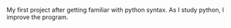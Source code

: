 My first project after getting familiar with python syntax.
As I study python, I improve the program.
